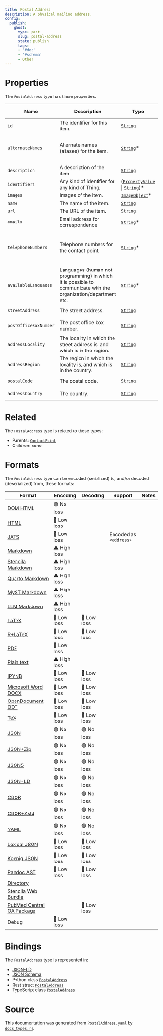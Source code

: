 ```yaml
---
title: Postal Address
description: A physical mailing address.
config:
  publish:
    ghost:
      type: post
      slug: postal-address
      state: publish
      tags:
      - '#doc'
      - '#schema'
      - Other
---
```


# Properties

The `PostalAddress` type has these properties:

| Name                  | Description                                                                                                    | Type                                                                                                                                                       | Inherited from                                                                  | `JSON-LD @id`                                                          | Aliases                                                                                                          |
| --------------------- | -------------------------------------------------------------------------------------------------------------- | ---------------------------------------------------------------------------------------------------------------------------------------------------------- | ------------------------------------------------------------------------------- | ---------------------------------------------------------------------- | ---------------------------------------------------------------------------------------------------------------- |
| `id`                  | The identifier for this item.                                                                                  | [`String`](https://stencila.ghost.io/docs/reference/schema/string)                                                                                         | [`Entity`](https://stencila.ghost.io/docs/reference/schema/entity)              | [`schema:id`](https://schema.org/id)                                   | -                                                                                                                |
| `alternateNames`      | Alternate names (aliases) for the item.                                                                        | [`String`](https://stencila.ghost.io/docs/reference/schema/string)*                                                                                        | [`Thing`](https://stencila.ghost.io/docs/reference/schema/thing)                | [`schema:alternateName`](https://schema.org/alternateName)             | `alternate-names`, `alternate_names`, `alternateName`, `alternate-name`, `alternate_name`                        |
| `description`         | A description of the item.                                                                                     | [`String`](https://stencila.ghost.io/docs/reference/schema/string)                                                                                         | [`Thing`](https://stencila.ghost.io/docs/reference/schema/thing)                | [`schema:description`](https://schema.org/description)                 | -                                                                                                                |
| `identifiers`         | Any kind of identifier for any kind of Thing.                                                                  | ([`PropertyValue`](https://stencila.ghost.io/docs/reference/schema/property-value) \| [`String`](https://stencila.ghost.io/docs/reference/schema/string))* | [`Thing`](https://stencila.ghost.io/docs/reference/schema/thing)                | [`schema:identifier`](https://schema.org/identifier)                   | `identifier`                                                                                                     |
| `images`              | Images of the item.                                                                                            | [`ImageObject`](https://stencila.ghost.io/docs/reference/schema/image-object)*                                                                             | [`Thing`](https://stencila.ghost.io/docs/reference/schema/thing)                | [`schema:image`](https://schema.org/image)                             | `image`                                                                                                          |
| `name`                | The name of the item.                                                                                          | [`String`](https://stencila.ghost.io/docs/reference/schema/string)                                                                                         | [`Thing`](https://stencila.ghost.io/docs/reference/schema/thing)                | [`schema:name`](https://schema.org/name)                               | -                                                                                                                |
| `url`                 | The URL of the item.                                                                                           | [`String`](https://stencila.ghost.io/docs/reference/schema/string)                                                                                         | [`Thing`](https://stencila.ghost.io/docs/reference/schema/thing)                | [`schema:url`](https://schema.org/url)                                 | -                                                                                                                |
| `emails`              | Email address for correspondence.                                                                              | [`String`](https://stencila.ghost.io/docs/reference/schema/string)*                                                                                        | [`ContactPoint`](https://stencila.ghost.io/docs/reference/schema/contact-point) | [`schema:email`](https://schema.org/email)                             | `email`                                                                                                          |
| `telephoneNumbers`    | Telephone numbers for the contact point.                                                                       | [`String`](https://stencila.ghost.io/docs/reference/schema/string)*                                                                                        | [`ContactPoint`](https://stencila.ghost.io/docs/reference/schema/contact-point) | [`schema:telephone`](https://schema.org/telephone)                     | `telephone`, `telephone-numbers`, `telephone_numbers`, `telephoneNumber`, `telephone-number`, `telephone_number` |
| `availableLanguages`  | Languages (human not programming) in which it is possible to communicate with the organization/department etc. | [`String`](https://stencila.ghost.io/docs/reference/schema/string)*                                                                                        | [`ContactPoint`](https://stencila.ghost.io/docs/reference/schema/contact-point) | [`schema:availableLanguage`](https://schema.org/availableLanguage)     | `available-languages`, `available_languages`, `availableLanguage`, `available-language`, `available_language`    |
| `streetAddress`       | The street address.                                                                                            | [`String`](https://stencila.ghost.io/docs/reference/schema/string)                                                                                         | -                                                                               | [`schema:streetAddress`](https://schema.org/streetAddress)             | `street-address`, `street_address`                                                                               |
| `postOfficeBoxNumber` | The post office box number.                                                                                    | [`String`](https://stencila.ghost.io/docs/reference/schema/string)                                                                                         | -                                                                               | [`schema:postOfficeBoxNumber`](https://schema.org/postOfficeBoxNumber) | `post-office-box-number`, `post_office_box_number`                                                               |
| `addressLocality`     | The locality in which the street address is, and which is in the region.                                       | [`String`](https://stencila.ghost.io/docs/reference/schema/string)                                                                                         | -                                                                               | [`schema:addressLocality`](https://schema.org/addressLocality)         | `address-locality`, `address_locality`                                                                           |
| `addressRegion`       | The region in which the locality is, and which is in the country.                                              | [`String`](https://stencila.ghost.io/docs/reference/schema/string)                                                                                         | -                                                                               | [`schema:addressRegion`](https://schema.org/addressRegion)             | `address-region`, `address_region`                                                                               |
| `postalCode`          | The postal code.                                                                                               | [`String`](https://stencila.ghost.io/docs/reference/schema/string)                                                                                         | -                                                                               | [`schema:postalCode`](https://schema.org/postalCode)                   | `postal-code`, `postal_code`                                                                                     |
| `addressCountry`      | The country.                                                                                                   | [`String`](https://stencila.ghost.io/docs/reference/schema/string)                                                                                         | -                                                                               | [`schema:addressCountry`](https://schema.org/addressCountry)           | `address-country`, `address_country`                                                                             |

# Related

The `PostalAddress` type is related to these types:

- Parents: [`ContactPoint`](https://stencila.ghost.io/docs/reference/schema/contact-point)
- Children: none

# Formats

The `PostalAddress` type can be encoded (serialized) to, and/or decoded (deserialized) from, these formats:

| Format                                                                               | Encoding     | Decoding   | Support                                                                                                  | Notes |
| ------------------------------------------------------------------------------------ | ------------ | ---------- | -------------------------------------------------------------------------------------------------------- | ----- |
| [DOM HTML](https://stencila.ghost.io/docs/reference/formats/dom.html)                | 🟢 No loss    |            |                                                                                                          |
| [HTML](https://stencila.ghost.io/docs/reference/formats/html)                        | 🔷 Low loss   |            |                                                                                                          |
| [JATS](https://stencila.ghost.io/docs/reference/formats/jats)                        | 🔷 Low loss   |            | Encoded as [`<address>`](https://jats.nlm.nih.gov/articleauthoring/tag-library/1.3/element/address.html) |
| [Markdown](https://stencila.ghost.io/docs/reference/formats/md)                      | ⚠️ High loss |            |                                                                                                          |
| [Stencila Markdown](https://stencila.ghost.io/docs/reference/formats/smd)            | ⚠️ High loss |            |                                                                                                          |
| [Quarto Markdown](https://stencila.ghost.io/docs/reference/formats/qmd)              | ⚠️ High loss |            |                                                                                                          |
| [MyST Markdown](https://stencila.ghost.io/docs/reference/formats/myst)               | ⚠️ High loss |            |                                                                                                          |
| [LLM Markdown](https://stencila.ghost.io/docs/reference/formats/llmd)                | ⚠️ High loss |            |                                                                                                          |
| [LaTeX](https://stencila.ghost.io/docs/reference/formats/latex)                      | 🔷 Low loss   | 🔷 Low loss |                                                                                                          |
| [R+LaTeX](https://stencila.ghost.io/docs/reference/formats/rnw)                      | 🔷 Low loss   | 🔷 Low loss |                                                                                                          |
| [PDF](https://stencila.ghost.io/docs/reference/formats/pdf)                          | 🔷 Low loss   |            |                                                                                                          |
| [Plain text](https://stencila.ghost.io/docs/reference/formats/text)                  | ⚠️ High loss |            |                                                                                                          |
| [IPYNB](https://stencila.ghost.io/docs/reference/formats/ipynb)                      | 🔷 Low loss   | 🔷 Low loss |                                                                                                          |
| [Microsoft Word DOCX](https://stencila.ghost.io/docs/reference/formats/docx)         | 🔷 Low loss   | 🔷 Low loss |                                                                                                          |
| [OpenDocument ODT](https://stencila.ghost.io/docs/reference/formats/odt)             | 🔷 Low loss   | 🔷 Low loss |                                                                                                          |
| [TeX](https://stencila.ghost.io/docs/reference/formats/tex)                          | 🔷 Low loss   | 🔷 Low loss |                                                                                                          |
| [JSON](https://stencila.ghost.io/docs/reference/formats/json)                        | 🟢 No loss    | 🟢 No loss  |                                                                                                          |
| [JSON+Zip](https://stencila.ghost.io/docs/reference/formats/json.zip)                | 🟢 No loss    | 🟢 No loss  |                                                                                                          |
| [JSON5](https://stencila.ghost.io/docs/reference/formats/json5)                      | 🟢 No loss    | 🟢 No loss  |                                                                                                          |
| [JSON-LD](https://stencila.ghost.io/docs/reference/formats/jsonld)                   | 🟢 No loss    | 🟢 No loss  |                                                                                                          |
| [CBOR](https://stencila.ghost.io/docs/reference/formats/cbor)                        | 🟢 No loss    | 🟢 No loss  |                                                                                                          |
| [CBOR+Zstd](https://stencila.ghost.io/docs/reference/formats/cbor.zstd)              | 🟢 No loss    | 🟢 No loss  |                                                                                                          |
| [YAML](https://stencila.ghost.io/docs/reference/formats/yaml)                        | 🟢 No loss    | 🟢 No loss  |                                                                                                          |
| [Lexical JSON](https://stencila.ghost.io/docs/reference/formats/lexical)             | 🔷 Low loss   | 🔷 Low loss |                                                                                                          |
| [Koenig JSON](https://stencila.ghost.io/docs/reference/formats/koenig)               | 🔷 Low loss   | 🔷 Low loss |                                                                                                          |
| [Pandoc AST](https://stencila.ghost.io/docs/reference/formats/pandoc)                | 🔷 Low loss   | 🔷 Low loss |                                                                                                          |
| [Directory](https://stencila.ghost.io/docs/reference/formats/directory)              |              |            |                                                                                                          |
| [Stencila Web Bundle](https://stencila.ghost.io/docs/reference/formats/swb)          |              |            |                                                                                                          |
| [PubMed Central OA Package](https://stencila.ghost.io/docs/reference/formats/pmcoap) |              | 🔷 Low loss |                                                                                                          |
| [Debug](https://stencila.ghost.io/docs/reference/formats/debug)                      | 🔷 Low loss   |            |                                                                                                          |

# Bindings

The `PostalAddress` type is represented in:

- [JSON-LD](https://stencila.org/PostalAddress.jsonld)
- [JSON Schema](https://stencila.org/PostalAddress.schema.json)
- Python class [`PostalAddress`](https://github.com/stencila/stencila/blob/main/python/python/stencila/types/postal_address.py)
- Rust struct [`PostalAddress`](https://github.com/stencila/stencila/blob/main/rust/schema/src/types/postal_address.rs)
- TypeScript class [`PostalAddress`](https://github.com/stencila/stencila/blob/main/ts/src/types/PostalAddress.ts)

# Source

This documentation was generated from [`PostalAddress.yaml`](https://github.com/stencila/stencila/blob/main/schema/PostalAddress.yaml) by [`docs_types.rs`](https://github.com/stencila/stencila/blob/main/rust/schema-gen/src/docs_types.rs).

